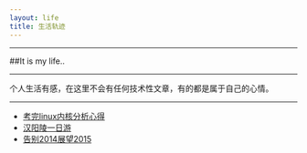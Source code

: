 ```yaml
---
layout: life
title: 生活轨迹
---
```


-----------------------------------------------

##It is my life..

---------------

个人生活有感，在这里不会有任何技术性文章，有的都是属于自己的心情。

---------------
* [考完linux内核分析心得](/life/2014/2014-10-30.html)
* [汉阳陵一日游](/life/2014/2014-11-10.html)
* [告别2014展望2015](/life/2015/2015-01-03-2014/345/271/264/346/200/273/347/273/223.html)

